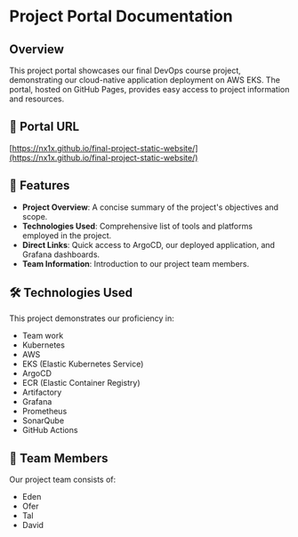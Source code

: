 # Project Portal Documentation

## Overview

This project portal showcases our final DevOps course project, demonstrating our cloud-native application deployment on AWS EKS. The portal, hosted on GitHub Pages, provides easy access to project information and resources.

## 🔗 Portal URL

[https://nx1x.github.io/final-project-static-website/](https://nx1x.github.io/final-project-static-website/)

## 🚀 Features

- **Project Overview**: A concise summary of the project's objectives and scope.
- **Technologies Used**: Comprehensive list of tools and platforms employed in the project.
- **Direct Links**: Quick access to ArgoCD, our deployed application, and Grafana dashboards.
- **Team Information**: Introduction to our project team members.

## 🛠️ Technologies Used

This project demonstrates our proficiency in:

- Team work
- Kubernetes
- AWS
- EKS (Elastic Kubernetes Service)
- ArgoCD
- ECR (Elastic Container Registry)
- Artifactory
- Grafana
- Prometheus
- SonarQube
- GitHub Actions

## 👥 Team Members

Our project team consists of:
- Eden
- Ofer
- Tal
- David
